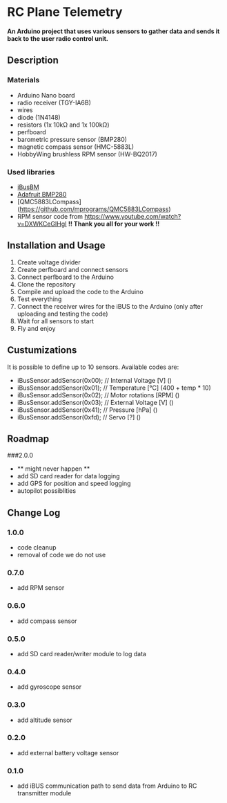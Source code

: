 # RC Plane Telemetry
**An Arduino project that uses various sensors to gather data and sends it back to the user radio control unit.**

## Description

### Materials
- Arduino Nano board
- radio receiver (TGY-IA6B)
- wires
- diode (1N4148)
- resistors (1x 10kΩ and 1x 100kΩ)
- perfboard
- barometric pressure sensor (BMP280)
- magnetic compass sensor (HMC-5883L)
- HobbyWing brushless RPM sensor (HW-BQ2017)

### Used libraries
- [iBusBM](https://github.com/bmellink/IBusBM/)
- [Adafruit BMP280](https://github.com/adafruit/Adafruit_BMP280_Library)
- [QMC5883LCompass] (https://github.com/mprograms/QMC5883LCompass)
- RPM sensor code from https://www.youtube.com/watch?v=DXWKCeGIHgI
**!! Thank you all for your work !!**

## Installation and Usage
1. Create voltage divider
2. Create perfboard and connect sensors
3. Connect perfboard to the Arduino
4. Clone the repository
5. Compile and upload the code to the Arduino
6. Test everything
7. Connect the receiver wires for the iBUS to the Arduino (only after uploading and testing the code)
8. Wait for all sensors to start
9. Fly and enjoy

## Custumizations
It is possible to define up to 10 sensors. Available codes are:
* iBusSensor.addSensor(0x00); // Internal Voltage [V]   ()
* iBusSensor.addSensor(0x01); // Temperature      [°C]  (400 + temp * 10)
* iBusSensor.addSensor(0x02); // Motor rotations  [RPM] ()
* iBusSensor.addSensor(0x03); // External Voltage [V]   ()
* iBusSensor.addSensor(0x41); // Pressure         [hPa] ()
* iBusSensor.addSensor(0xfd); // Servo            [?]   ()

## Roadmap
###2.0.0
- ** might never happen **
- add SD card reader for data logging
- add GPS for position and speed logging
- autopilot possiblities

## Change Log
### 1.0.0
- code cleanup
- removal of code we do not use

### 0.7.0
- add RPM sensor

### 0.6.0
- add compass sensor

### 0.5.0
- add SD card reader/writer module to log data

### 0.4.0
- add gyroscope sensor

### 0.3.0
- add altitude sensor

### 0.2.0
- add external battery voltage sensor

### 0.1.0
- add iBUS communication path to send data from Arduino to RC transmitter module
